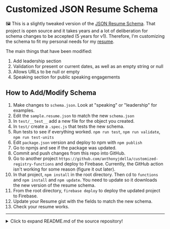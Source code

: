 # Customized JSON Resume Schema

🖼️ This is a slightly tweaked version of the [JSON Resume Schema](https://github.com/jsonresume/resume-schema). That project is open source and it takes years and a lot of deliberation for schema changes to be accepted (5 years for v1). Therefore, I'm customizing the schema to fit my personal needs for my [resume](https://github.com/anthonyjdella/my-resume).

The main things that have been modified:
1. Add leadership section
2. Validation for present or current dates, as well as an empty string or null
3. Allows URLs to be null or empty
4. Speaking section for public speaking engagements

## How to Add/Modify Schema

1. Make changes to `schema.json`. Look at "speaking" or "leadership" for examples.
2. Edit the `sample.resume.json` to match the new `schema.json`
3. In `test/__test__` add a new file for the object you created.
4. In `test/` create a `.spec.js` that tests the new schema.
5. Run tests to see if everything worked. `npm run test`, `npm run validate`, `npm run test-units`
6. Edit `package.json` version and deploy to npm with `npm publish`
7. Go to npmjs and see if the package was updated.
8. Commit and push changes from this repo into GitHub.
9. Go to another project `https://github.com/anthonyjdella/customized-registry-functions` and deploy to Firebase. Currently, the GitHub action isn't working for some reason (figure it out later).
10. In that project, `npm install` in the root directory. Then cd to `functions` and `npm install` and `npm update`. You need to update so it downloads the new version of the resume schema.
11. From the root directory, `firebase deploy` to deploy the updated project to Firebase.
12. Update your Resume gist with the fields to match the new schema.
13. Check your resume works.

---

<details>
  <summary>Click to expand README.md of the source repository!</summary>

[![GitHub Releases](https://badgen.net/github/tag/jsonresume/resume-schema)](https://github.com/jsonresume/resume-schema/releases)
[![NPM Release](https://badgen.net/npm/v/resume-schema)](https://www.npmjs.com/package/resume-schema)
[![Latest Status](https://github.com/jsonresume/resume-schema/workflows/Latest/badge.svg)](https://github.com/vanillawc/wc-template/actions)
[![Release Status](https://github.com/jsonresume/resume-schema/workflows/Release/badge.svg)](https://github.com/vanillawc/wc-template/actions)

Standard, Specification, Schema

### Getting started

```
npm install --save resume-schema
```

To use

```js
const resumeSchema = require("resume-schema");
resumeSchema.validate(
  { name: "Thomas" },
  function (err, report) {
    if (err) {
      console.error("The resume was invalid:", err);
      return;
    }
    console.log("Resume validated successfully:", report);
  },
  function (err) {
    console.error("The resume was invalid:", err);
  }
);
```

More likely

```js
var fs = require("fs");
var resumeSchema = require("resume-schema");
var resumeObject = JSON.parse(fs.readFileSync("resume.json", "utf8"));
resumeSchema.validate(resumeObject);
```

The JSON Resume schema is available from:

```js
require("resume-schema").schema;
```

### Contribute

We encourage anyone who's interested in participating in the formation of this standard to join the discussions [here on GitHub](https://github.com/jsonresume/resume-schema/issues). Also feel free to fork this project and submit new ideas to add to the JSON Resume Schema standard. To make sure all formatting is kept in check, please install the [EditorConfig plugin](http://editorconfig.org/) for your editor of choice.

### Versioning

JSON Resume Schema adheres to Semantic Versioning 2.0.0. If there is a violation of
this scheme, report it as a bug. Specifically, if a patch or minor version is
released and breaks backward compatibility, that version should be immediately
yanked and/or a new version should be immediately released that restores
compatibility. Any change that breaks the public API will only be introduced at
a major-version release. As a result of this policy, you can (and should)
specify any dependency on JSON Resume Schema by using the Pessimistic Version
Constraint with two digits of precision.

We use automatic semver system.

Pull requests titles should be formatted as such

```
"fix: added something" - will bump the patch version
"feat: added something" - will bump the minor version
```

`major` version bumps will be few and far between for this schema.

### Other resume standards

- [HR-XML](https://schemas.liquid-technologies.com/HR-XML/2007-04-15/)
- [Europass](http://europass.cedefop.europa.eu/about-europass)
  
</details>
